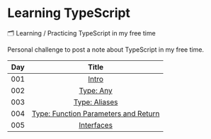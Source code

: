 # Learning TypeScript
:card_index_dividers:  Learning / Practicing TypeScript in my free time


Personal challenge to post a note about TypeScript in my free time.

| Day | Title      |
| --- |:----------:|
| 001 | [Intro](Day1/)|
| 002 | [Type: Any](Day2/)|
| 003 | [Type: Aliases](Day3/)|
| 004 | [Type: Function Parameters and Return](Day4/)|
| 005 | [Interfaces](day05/)|
